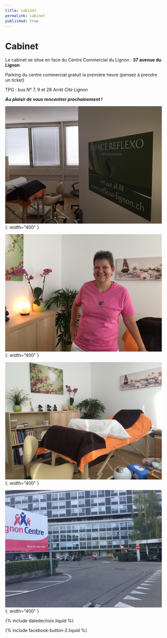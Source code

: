 ```yaml
---
title: cabinet
permalink: cabinet
published: true
---
```


# Cabinet

Le cabinet se situe en face du Centre Commercial du Lignon :
**37 avenue du Lignon**

Parking du centre commercial gratuit la première heure
(pensez à prendre un ticket)

TPG : bus N° 7, 9 et 28
Arrêt *Cité Lignon*

***Au plaisir de vous rencontrer prochainement !***

![](./images/cabinet-reflexologie-suzanne-himmelberger-1.jpg){: width="400" }

![](./images/portrait-asap.jpg){: width="400" }

![](./images/cabinet-reflexologie-suzanne-himmelberger-4.jpg){: width="400" }

![](./images/batiment-lignon.jpg){: width="400" }

{% include datedechoix.liquid %}

{% include facebook-button-2.liquid %}
